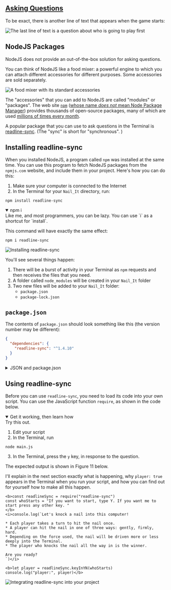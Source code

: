 <!-- Asking Questions -->
<section
  id="asking-questions"
  aria-labelledby="asking-questions"
  data-item="Asking Questions with readline-sync"
>
  <h2><a href="#asking-questions with readline-sync">Asking Questions</a></h2>
  
  To be exact, there is another line of text that appears when the game starts:

![The last line of text is a question about who is going to play first](images/yesNoPrompt.webp)

## NodeJS Packages

NodeJS does not provide an out-of-the-box solution for asking questions.

You can think of NodeJS like a food mixer: a powerful engine to which you can attach different accessories for different purposes. Some accessories are sold separately. 

![A food mixer with its standard accessories](https://www.trustedreviews.com/wp-content/uploads/sites/54/2022/12/KitchenAid-Design-Series-Blossom-Stand-Mixer-1-920x613.jpg)

The "accessories" that you can add to NodeJS are called "modules" or "packages". The web site [`npm`](https://www.npmjs.com/) ([whose name _does not_ mean Node Package Manager](https://www.npmjs.com/package/npm/v/10.8.0#faq-on-branding)) provides thousands of open-source packages, many of which are used [millions of times every month](https://www.bairesdev.com/blog/most-popular-npm-packages/#most-popular-npm-packages).

A popular package that you can use to ask questions in the Terminal is [readline-sync](https://www.npmjs.com/package/readline-sync). (The "sync" is short for "synchronous". )

## Installing readline-sync

When you installed NodeJS, a program called `npm` was installed at the same time. You can use this program to fetch NodeJS packages from the `npmjs.com` website, and include them in your project. Here's how you can do this:

1. Make sure your computer is connected to the Internet
2. In the Terminal for your `Nail_It` directory, run:

```bash-w
npm install readline-sync
```

<details class="tip" open>
<summary>npm i</summary>
Like me, and most programmers, you can be lazy. You can use `i` as a shortcut for `install`.

This command will have exactly the same effect:

```bash-w
npm i readline-sync
```

</details>

![Installing readline-sync](images/installReadlineSync.webp)

You'll see several things happen:

1. There will be a burst of activity in your Terminal as `npm` requests and then receives the files that you need. 
2. A folder called `node_modules` will be created in your `Nail_It` folder
3. Two new files will be added to your `Nail_It` folder:
   * `package.json`
   * `package-lock.json`

## `package.json`

The contents of `package.json` should look something like this (the version number may be different):

```json
{
  "dependencies": {
    "readline-sync": "^1.4.10"
  }
}
```

<details class="tldr">
<summary>JSON and package.json</summary>
`JSON` stands for "JavaScript Object Notation". A `.json` file can be used to store hierarchical information. It has a very strict file structure. If there is a comma too few or a comma too many in `package.json`, `npm` won't be able to read it. If you use backticks or single-quotes (`'`) instead of double-quotes, `npm` won't be able to read it. Treat `package.json` nicely.

The file `package.json` contains information that ensures that your project will work even if it is copied to someone else's computer. In this particular case, it says: "This project needs the `readline-sync` Node package, and it was built using version "1.4.10", so it should work with that version or a more recent one."

Some Node packages require other Node packages in order to work correctly. The `package-lock.json` file contains details of every package that was installed, and every package that _each of those packages_ installed. If you send a copy of your project to a colleague, the `package-lock.json` file will ensure that your colleague is working with exactly the same Node packages as you. This eliminates many cases where "It works on my computer!" is an issue.

</details>

## Using readline-sync

Before you can use `readline-sync`, you need to load its code into your own script. You can use the JavaScript function `require`, as shown in the code below. 

<details class="pivot" open>
<summary>Get it working, then learn how</summary>
Try this out. 

1. Edit your script
2. In the Terminal, run

```bash-w
node main.js
```
3. In the Terminal, press the `y` key, in response to the question.

The expected output is shown in Figure 11 below.

I'll explain in the next section exactly what is happening, why `player: true` appears in the Terminal when you run your script, and how you can find out for yourself how to make all this happen.

</details>

```javascript-w
<b>const readlineSync = require("readline-sync")
const whoStarts = "If you want to start, type Y. If you want me to start press any other key. "
</b>
<i>console.log(`Let's knock a nail into this computer!

* Each player takes a turn to hit the nail once.
* A player can hit the nail in one of three ways: gently, firmly, hard.
* Depending on the force used, the nail will be driven more or less deeply into the Terminal.
* The player who knocks the nail all the way in is the winner.

Are you ready?
`)</i>

<b>let player = readlineSync.keyInYN(whoStarts)
console.log("player:", player)</b>
```

![Integrating `readline-sync` into your project](images/useReadlineSync.webp)

</section>